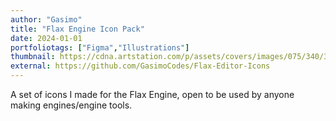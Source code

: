 ```yaml
---
author: "Gasimo"
title: "Flax Engine Icon Pack"
date: 2024-01-01
portfoliotags: ["Figma","Illustrations"]
thumbnail: https://cdna.artstation.com/p/assets/covers/images/075/340/302/small_square/gasimo-gasimo-frame-1.jpg?1714337476
external: https://github.com/GasimoCodes/Flax-Editor-Icons
---
```

A set of icons I made for the Flax Engine, open to be used by anyone making engines/engine tools.